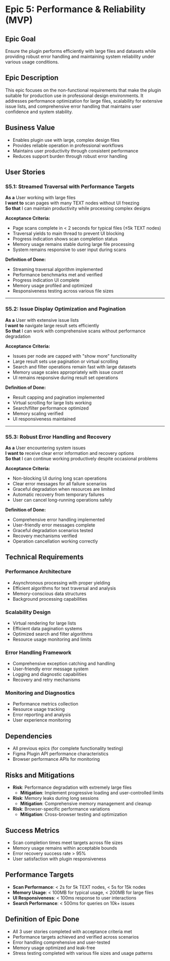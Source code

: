 # Epic 5: Performance & Reliability (MVP)

## Epic Goal
Ensure the plugin performs efficiently with large files and datasets while providing robust error handling and maintaining system reliability under various usage conditions.

## Epic Description
This epic focuses on the non-functional requirements that make the plugin suitable for production use in professional design environments. It addresses performance optimization for large files, scalability for extensive issue lists, and comprehensive error handling that maintains user confidence and system stability.

## Business Value
- Enables plugin use with large, complex design files
- Provides reliable operation in professional workflows
- Maintains user productivity through consistent performance
- Reduces support burden through robust error handling

## User Stories

### S5.1: Streamed Traversal with Performance Targets
**As a** User working with large files  
**I want to** scan pages with many TEXT nodes without UI freezing  
**So that** I can maintain productivity while processing complex designs

**Acceptance Criteria:**
- Page scans complete in < 2 seconds for typical files (≤5k TEXT nodes)
- Traversal yields to main thread to prevent UI blocking
- Progress indication shows scan completion status
- Memory usage remains stable during large file processing
- System remains responsive to user input during scans

**Definition of Done:**
- Streaming traversal algorithm implemented
- Performance benchmarks met and verified
- Progress indication UI complete
- Memory usage profiled and optimized
- Responsiveness testing across various file sizes

---

### S5.2: Issue Display Optimization and Pagination
**As a** User with extensive issue lists  
**I want to** navigate large result sets efficiently  
**So that** I can work with comprehensive scans without performance degradation

**Acceptance Criteria:**
- Issues per node are capped with "show more" functionality
- Large result sets use pagination or virtual scrolling
- Search and filter operations remain fast with large datasets
- Memory usage scales appropriately with issue count
- UI remains responsive during result set operations

**Definition of Done:**
- Result capping and pagination implemented
- Virtual scrolling for large lists working
- Search/filter performance optimized
- Memory scaling verified
- UI responsiveness maintained

---

### S5.3: Robust Error Handling and Recovery
**As a** User encountering system issues  
**I want to** receive clear error information and recovery options  
**So that** I can continue working productively despite occasional problems

**Acceptance Criteria:**
- Non-blocking UI during long scan operations
- Clear error messages for all failure scenarios
- Graceful degradation when resources are limited
- Automatic recovery from temporary failures
- User can cancel long-running operations safely

**Definition of Done:**
- Comprehensive error handling implemented
- User-friendly error messages complete
- Graceful degradation scenarios tested
- Recovery mechanisms verified
- Operation cancellation working correctly

## Technical Requirements

### Performance Architecture
- Asynchronous processing with proper yielding
- Efficient algorithms for text traversal and analysis
- Memory-conscious data structures
- Background processing capabilities

### Scalability Design
- Virtual rendering for large lists
- Efficient data pagination systems
- Optimized search and filter algorithms
- Resource usage monitoring and limits

### Error Handling Framework
- Comprehensive exception catching and handling
- User-friendly error message system
- Logging and diagnostic capabilities
- Recovery and retry mechanisms

### Monitoring and Diagnostics
- Performance metrics collection
- Resource usage tracking
- Error reporting and analysis
- User experience monitoring

## Dependencies
- All previous epics (for complete functionality testing)
- Figma Plugin API performance characteristics
- Browser performance APIs for monitoring

## Risks and Mitigations
- **Risk**: Performance degradation with extremely large files
  - **Mitigation**: Implement progressive loading and user-controlled limits
- **Risk**: Memory leaks during long sessions
  - **Mitigation**: Comprehensive memory management and cleanup
- **Risk**: Browser-specific performance variations
  - **Mitigation**: Cross-browser testing and optimization

## Success Metrics
- Scan completion times meet targets across file sizes
- Memory usage remains within acceptable bounds
- Error recovery success rate > 95%
- User satisfaction with plugin responsiveness

## Performance Targets
- **Scan Performance**: < 2s for 5k TEXT nodes, < 5s for 15k nodes
- **Memory Usage**: < 100MB for typical usage, < 200MB for large files
- **UI Responsiveness**: < 100ms response to user interactions
- **Search Performance**: < 500ms for queries on 10k+ issues

## Definition of Epic Done
- All 3 user stories completed with acceptance criteria met
- Performance targets achieved and verified across scenarios
- Error handling comprehensive and user-tested
- Memory usage optimized and leak-free
- Stress testing completed with various file sizes and usage patterns
